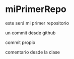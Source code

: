 # miPrimerRepo
este será mi primer repositorio

un commit desde github

commit propio 

comentario desde la clase
